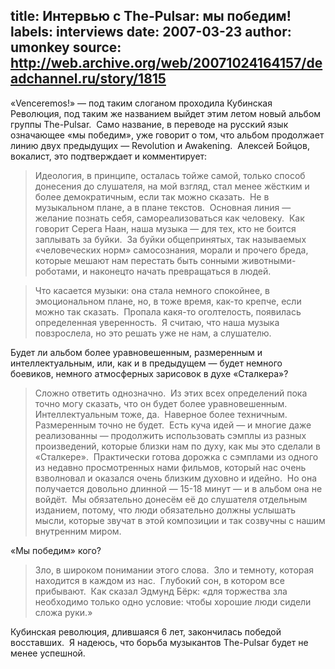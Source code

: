 title: Интервью с The-Pulsar: мы победим!
labels: interviews
date: 2007-03-23
author: umonkey
source: http://web.archive.org/web/20071024164157/deadchannel.ru/story/1815
---
«Venceremos!» — под таким слоганом проходила Кубинская Революция, под таким же
названием выйдет этим летом новый альбом группы The-Pulsar.  Само название, в
переводе на русский язык означающее «мы победим», уже говорит о том, что альбом
продолжает линию двух предыдущих — Revolution и Awakening.  Алексей Бойцов,
вокалист, это подтверждает и комментирует:

> Идеология, в принципе, осталась тойже самой, только способ донесения до
> слушателя, на мой взгляд, стал менее жёстким и более демократичным, если так
> можно сказать.  Не в музыкальном плане, а в плане текстов.  Основная линия —
> желание познать себя, самореализоваться как человеку.  Как говорит Серега
> Наан, наша музыка — для тех, кто не боится заплывать за буйки.  За буйки
> общепринятых, так называемых «человеческих норм» самосознания, морали и
> прочего бреда, которые мешают нам перестать быть сонными животными-роботами, и
> наконецто начать превращаться в людей.

> Что касается музыки: она стала немного спокойнее, в эмоциональном плане, но, в
> тоже время, как-то крепче, если можно так сказать.  Пропала какя-то
> оголтелость, появилась определенная уверенность.  Я считаю, что наша музыка
> повзрослела, но это решать уже не нам, а слушателю.

Будет ли альбом более уравновешенным, размеренным и интеллектуальным, или, как и
в предыдущем — будет немного боевиков, немного атмосферных зарисовок в духе
«Сталкера»? 

> Сложно ответить однозначно.  Из этих всех определений пока точно могу сказать,
> что он будет более уравновешенным.  Интеллектуальным тоже, да.  Наверное более
> техничным.  Размеренным точно не будет.  Есть куча идей — и многие даже
> реализованны — продолжить использовать сэмплы из разных произведений, которые
> близки нам по духу, как мы это сделали в «Сталкере».  Практически готова
> дорожка с сэмплами из одного из недавно просмотренных нами фильмов, который
> нас очень взволновал и оказался очень близким духовно и идейно.  Но она
> получается довольно длинной — 15-18 минут — и в альбом она не войдёт.  Мы
> обязательно донесём её до слушателя отдельным изданием, потому, что люди
> обязательно должны услышать мысли, которые звучат в этой композиции и так
> созвучны с нашим внутренним миром.

«Мы победим» кого?

> Зло, в широком понимании этого слова.  Зло и темноту, которая находится в
> каждом из нас.  Глубокий сон, в котором все прибывают.  Как сказал Эдмунд
> Бёрк: «для торжества зла необходимо только одно условие: чтобы хорошие люди
> сидели сложа руки.»

Кубинская революция, длившаяся 6 лет, закончилась победой восставших.  Я
надеюсь, что борьба музыкантов The-Pulsar будет не менее успешной.
